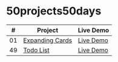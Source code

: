 ﻿# 50projects50days
|  #  | Project                                                                                                                   | Live Demo                                                                         |
| :-: | ------------------------------------------------------------------------------------------------------------------------- | --------------------------------------------------------------------------------- |
| 01  | [Expanding Cards](https://github.com/bayanghaben/50projects50days/tree/main/expanding-cards)                           | [Live Demo](https://raw.githack.com/bayanghaben/50projects50days/main/expanding-cards/index.html)               |
| 49  | [Todo List](https://github.com/bayanghaben/50projects50days/tree/main/todo-list)                             | [Live Demo](https://bayanghaben.github.io/todolist-day49/)                |

